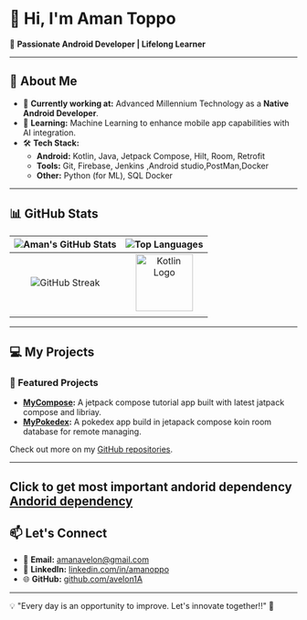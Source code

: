 # 👋 Hi, I'm Aman Toppo  

🎯 **Passionate Android Developer | Lifelong Learner**  

---

## 👀 About Me
- 💼 **Currently working at:** Advanced Millennium Technology as a **Native Android Developer**.  
- 🌱 **Learning:** Machine Learning to enhance mobile app capabilities with AI integration.  
- 🛠 **Tech Stack:**  
  - **Android:** Kotlin, Java, Jetpack Compose, Hilt, Room, Retrofit  
  - **Tools:** Git, Firebase, Jenkins ,Android studio,PostMan,Docker
  - **Other:** Python (for ML), SQL  Docker

---
## 📊 GitHub Stats  

| ![Aman's GitHub Stats](https://github-readme-stats.vercel.app/api?username=avelon1A&show_icons=true&theme=default) | ![Top Languages](https://github-readme-stats.vercel.app/api/top-langs/?username=avelon1A&theme=default) |
|:---------------------------------------------------------------------------------------------------------------:|:-------------------------------------------------------------------------------------------------:|
| ![GitHub Streak](https://github-readme-streak-stats.herokuapp.com/?user=avelon1A&theme=default)                 | <img src="https://upload.wikimedia.org/wikipedia/commons/7/74/Kotlin_Icon.png" alt="Kotlin Logo" width="100"/>         |
 |                                                                                                   |


---

## 💻 My Projects
### 🌟 Featured Projects  
- **[MyCompose]([https://github.com/your-github/pacto](https://github.com/avelon1A/MyCompose)):** A jetpack compose tutorial app built with latest jatpack compose and libriay.  
- **[MyPokedex]([https://github.com/your-github/align](https://github.com/avelon1A/MyPokedex)):** A pokedex app build in jetapack compose koin room database for remote managing.  

Check out more on my [GitHub repositories](https://github.com/amanavelon1A).  

---
## Click to get most important andorid dependency [Andorid dependency](https://avelon1a.github.io/important-andorid-dependency/)

## 📫 Let's Connect
- 📧 **Email:** [amanavelon@gmail.com](mailto:amanavelon@gmail.com)  
- 💼 **LinkedIn:** [linkedin.com/in/amanoppo](https://www.linkedin.com/in/aman-toppo-320917214/)  
- 🌐 **GitHub:** [github.com/avelon1A](https://github.com/avelon1A)  

---

💡 "Every day is an opportunity to improve. Let's innovate together!!" 🚀  


